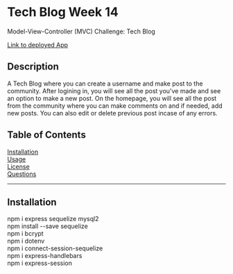 # Tech Blog Week 14
Model-View-Controller (MVC) Challenge: Tech Blog

[Link to deployed App](https://the-tech-blog-80087.herokuapp.com)

## Description
A Tech Blog where you can create a username and make post to the community.  After logining in, you will see all the post you've made and see an option to make a new post.  On the homepage, you will see all the post from the community where you can make comments on and if needed, add new posts.  You can also edit or delete previous post incase of any errors.

## Table of Contents
[Installation](#installation)<br>
[Usage](#usage)<br>
[License](#license)<br>
[Questions](#questions)<br>
***
## Installation
npm i express sequelize mysql2<br>
npm install --save sequelize<br>
npm i bcrypt<br>
npm i dotenv<br>
npm i connect-session-sequelize<br>
npm i express-handlebars<br>
npm i express-session<br>

